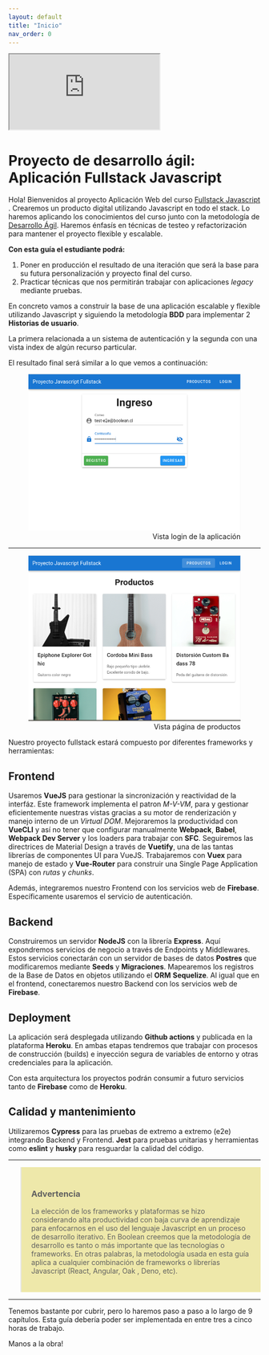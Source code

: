 ```yaml
---
layout: default
title: "Inicio"
nav_order: 0
---
```



<div class="embed-responsive embed-responsive-16by9">
  <iframe class="embed-responsive-item" src="https://youtube.com/embed/CuT4bgTvtfY" allowfullscreen></iframe>
</div>

# Proyecto de desarrollo ágil: Aplicación Fullstack Javascript 

Hola! Bienvenidos al proyecto Aplicación Web del curso [Fullstack Javascript ](https://boolean.cl/courses/javascript-full-stack-basic). Crearemos un producto digital utilizando Javascript en todo el stack. Lo haremos aplicando los conocimientos del curso junto con la metodología de [Desarrollo Ágil](https://docs.microsoft.com/en-us/devops/plan/what-is-agile-development). Haremos énfasís en técnicas de testeo y refactorización para mantener el proyecto flexible y escalable.

**Con esta guía el estudiante podrá:**

  1. Poner en producción el resultado de una iteración que será la base para su futura personalización y proyecto final del curso. 
  2. Practicar técnicas que nos permitirán trabajar con aplicaciones *legacy* mediante pruebas. 
   
  

En concreto vamos a construir la base de una aplicación escalable y flexible utilizando Javascript y siguiendo la metodología **BDD** para implementar 2 **Historias de usuario**. 

La primera relacionada a un sistema de autenticación y la segunda con una vista index de algún recurso particular.       

El resultado final será similar a lo que vemos a continuación:

<figure>
  <img src="docs/images/00-demoScreen-1.png" alt="Lo que haremos 1">
  <figcaption style="text-align:right">Vista login de la aplicación</figcaption>
</figure>

<hr>

<figure>
  <img src="docs/images/00-demoScreen-2.png" alt="Lo que haremos 2">
  <figcaption style="text-align:right">Vista página de productos</figcaption>
</figure>


Nuestro proyecto fullstack estará compuesto por diferentes frameworks y herramientas: 

 ## Frontend

Usaremos **VueJS** para gestionar la sincronización y reactividad de la interfáz. Este framework implementa el patron *M-V-VM*, para y gestionar eficientemente nuestras vistas gracias a su motor de renderización y manejo interno de un *Virtual DOM*. Mejoraremos la productividad con **VueCLI** y así no tener que configurar manualmente **Webpack**, **Babel**, **Webpack Dev Server** y los loaders para trabajar con **SFC**. Seguiremos las directrices de Material Design a través de **Vuetify**, una de las tantas librerías de componentes UI para VueJS. Trabajaremos con **Vuex** para manejo de estado y **Vue-Router** para construir una Single Page Application (SPA) con *rutas* y *chunks*.

Además, integraremos nuestro Frontend con los servicios web de **Firebase**. Específicamente usaremos el servicio de autenticación.

## Backend

Construiremos un servidor **NodeJS** con la librería **Express**. Aquí expondremos servicios de negocio a través de Endpoints y Middlewares. Estos servicios conectarán con un servidor de bases de datos **Postres** que modificaremos mediante **Seeds** y **Migraciones**. Mapearemos los registros de la Base de Datos en objetos utilizando el **ORM** **Sequelize**. Al igual que en el frontend, conectaremos nuestro Backend con los servicios web de    **Firebase**. 

## Deployment

La aplicación será desplegada utilizando **Github actions** y publicada en la plataforma **Heroku**. En ambas etapas tendremos que trabajar con procesos de construcción (builds) e inyección segura de variables de entorno y otras credenciales para la aplicación.

Con esta arquitectura los proyectos podrán consumir a futuro servicios tanto de **Firebase** como de **Heroku**.

## Calidad y mantenimiento

Utilizaremos **Cypress** para las pruebas de extremo a extremo (e2e) integrando Backend y Frontend. **Jest** para pruebas unitarias y herramientas como **eslint** y **husky** para resguardar la calidad del código. 

<hr/>
<blockquote style="background-color:PaleGoldenRod;padding:20px">
  <h3>Advertencia</h3>
  <p>La elección de los frameworks y plataformas se hizo considerando alta productividad con baja curva de aprendizaje para enfocarnos en el uso del lenguaje Javascript en un proceso de desarrollo iterativo. En Boolean creemos que la metodología de desarrollo es tanto o más importante que las tecnologías o frameworks. En otras palabras, la metodología usada en esta guía aplica a cualquier combinación de frameworks o librerías Javascript (React, Angular, Oak , Deno, etc).</p>
</blockquote>
<hr/>


Tenemos bastante por cubrir, pero lo haremos paso a paso a lo largo de 9 capítulos. Esta guía debería poder ser implementada en entre tres a cinco horas de trabajo.

Manos a la obra!
